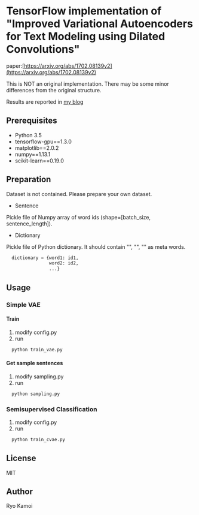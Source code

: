 # TensorFlow implementation of "Improved Variational Autoencoders for Text Modeling using Dilated Convolutions"

paper:[https://arxiv.org/abs/1702.08139v2](https://arxiv.org/abs/1702.08139v2)

This is NOT an original implementation. There may be some minor differences from the original structure.

Results are reported in [my blog]()

## Prerequisites

 * Python 3.5
 * tensorflow-gpu==1.3.0
 * matplotlib==2.0.2
 * numpy==1.13.1
 * scikit-learn==0.19.0


## Preparation

Dataset is not contained. Please prepare your own dataset.

 * Sentence

Pickle file of Numpy array of word ids (shape=[batch_size, sentence_length]).

 * Dictionary

Pickle file of Python dictionary. It should contain "<EOS>", "<PAD>", "<GO>" as meta words.

```python
  dictionary = {word1: id1,
                word2: id2,
                ...}
```

## Usage
### Simple VAE
#### Train

1. modify config.py
2. run

```bash
  python train_vae.py
```

#### Get sample sentences

1. modify sampling.py
2. run

```bash
  python sampling.py
```

### Semisupervised Classification

1. modify config.py
2. run


```bash
  python train_cvae.py
```

## License

MIT

## Author

Ryo Kamoi
